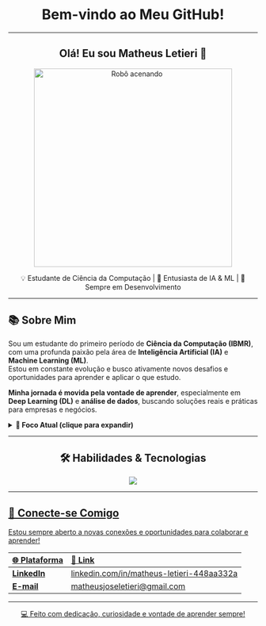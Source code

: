 <div align="center">
  <h1> Bem-vindo ao Meu GitHub! </h1>
  <hr>

  <h2>Olá! Eu sou <strong>Matheus Letieri</strong> 👋</h2>

      
  <img src="https://media0.giphy.com/media/v1.Y2lkPTc5MGI3NjExMmYycmFlbjVyYmdoOXk0eGQ1bXFuOGFpcG11ZDVkNXpndTdqYzhmeSZlcD12MV9pbnRlcm5hbF9naWZfYnlfaWQmY3Q9Zw/hrdX1BsUBq7DkGJCCd/giphy.gif" 
       alt="Robô acenando" width="400">
</p>


  <p>💡 Estudante de Ciência da Computação | 🤖 Entusiasta de IA & ML | 🚀 Sempre em Desenvolvimento</p>
</div>

---

## 📚 Sobre Mim

Sou um estudante do primeiro período de **Ciência da Computação (IBMR)**, com uma profunda paixão pela área de **Inteligência Artificial (IA)** e **Machine Learning (ML)**.  
Estou em constante evolução e busco ativamente novos desafios e oportunidades para aprender e aplicar o que estudo.

**Minha jornada é movida pela vontade de aprender**, especialmente em **Deep Learning (DL)** e **análise de dados**, buscando soluções reais e práticas para empresas e negócios.

<details>
<summary><strong>🎯 Foco Atual (clique para expandir)</strong></summary>
<br>

- 🤖 Desenvolvimento de agentes inteligentes para automações corporativas e autônomos.  
- 📊 Exploração de estatísticas e visualização de dados para insights de negócios.  
- 🧠 Engenharia de prompts para criação de agentes especializados e personalizados.  
- 🧬 Aplicações de TI na medicina e ferramentas de apoio a estudantes da área.  
- ☁️ Estudo de plataformas SaaS, fundamentos de ERP e EIP com foco em IA.

</details>

---

<div align="center">
  <h2>🛠️ Habilidades & Tecnologias</h2>

 <p align="center">
  <a href="https://skillicons.dev">
    <img src="https://skillicons.dev/icons?i=git,python,github" />
</p>
  </p>
</div>

---

## 📧 Conecte-se Comigo

Estou sempre aberto a novas conexões e oportunidades para colaborar e aprender!  

| 🌐 Plataforma | 🔗 Link |
| :------------ | :------ |
| **LinkedIn** | [linkedin.com/in/matheus-letieri-448aa332a](https://www.linkedin.com/in/matheus-letieri-448aa332a/) |
| **E-mail** | [matheusjoseletieri@gmail.com](mailto:matheusjoseletieri@gmail.com) |

---

<div align="center">
  <p>💻 Feito com dedicação, curiosidade e vontade de aprender sempre!</p>
</div>
